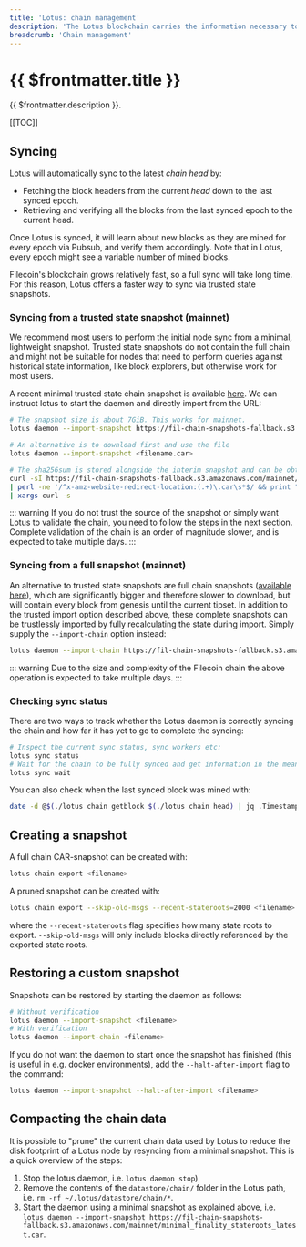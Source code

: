 ```yaml
---
title: 'Lotus: chain management'
description: 'The Lotus blockchain carries the information necessary to compute the current state of the network, is stored on disk and grows every 30 seconds with new blocks. This guide explains how to manage several aspects of th chain.'
breadcrumb: 'Chain management'
---
```


# {{ $frontmatter.title }}

{{ $frontmatter.description }}.

[[TOC]]

## Syncing

Lotus will automatically sync to the latest _chain head_ by:

- Fetching the block headers from the current _head_ down to the last synced epoch.
- Retrieving and verifying all the blocks from the last synced epoch to the current head.

Once Lotus is synced, it will learn about new blocks as they are mined for every epoch via Pubsub, and verify them accordingly. Note that in Lotus, every epoch might see a variable number of mined blocks.

Filecoin's blockchain grows relatively fast, so a full sync will take long time. For this reason, Lotus offers a faster way to sync via trusted state snapshots.

### Syncing from a trusted state snapshot (mainnet)

We recommend most users to perform the initial node sync from a minimal, lightweight snapshot. Trusted state snapshots do not contain the full chain and might not be suitable for nodes that need to perform queries against historical state information, like block explorers, but otherwise work for most users.

A recent minimal trusted state chain snapshot is available [here](https://fil-chain-snapshots-fallback.s3.amazonaws.com/mainnet/minimal_finality_stateroots_latest.car). We can instruct lotus to start the daemon and directly import from the URL:

```sh
# The snapshot size is about 7GiB. This works for mainnet.
lotus daemon --import-snapshot https://fil-chain-snapshots-fallback.s3.amazonaws.com/mainnet/minimal_finality_stateroots_latest.car

# An alternative is to download first and use the file
lotus daemon --import-snapshot <filename.car>

# The sha256sum is stored alongside the interim snapshot and can be obtained via
curl -sI https://fil-chain-snapshots-fallback.s3.amazonaws.com/mainnet/minimal_finality_stateroots_latest.car \
| perl -ne '/^x-amz-website-redirect-location:(.+)\.car\s*$/ && print "$1.sha256sum"' \
| xargs curl -s
```

::: warning
If you do not trust the source of the snapshot or simply want Lotus to validate the chain, you need to follow the steps in the next section. Complete validation of the chain is an order of magnitude slower, and is expected to take multiple days.
:::

### Syncing from a full snapshot (mainnet)

An alternative to trusted state snapshots are full chain snapshots ([available here](https://fil-chain-snapshots-fallback.s3.amazonaws.com/mainnet/complete_chain_with_finality_stateroots_latest.car)), which are significantly bigger and therefore slower to download, but will contain every block from genesis until the current tipset. In addition to the trusted import option described above, these complete snapshots can be trustlessly imported by fully recalculating the state during import. Simply supply the `--import-chain` option instead:

```sh
lotus daemon --import-chain https://fil-chain-snapshots-fallback.s3.amazonaws.com/mainnet/complete_chain_with_finality_stateroots_latest.car
```

::: warning
Due to the size and complexity of the Filecoin chain the above operation is expected to take multiple days.
:::

### Checking sync status

There are two ways to track whether the Lotus daemon is correctly syncing the chain and how far it has yet to go to complete the syncing:

```sh
# Inspect the current sync status, sync workers etc:
lotus sync status
# Wait for the chain to be fully synced and get information in the meantime:
lotus sync wait
```

You can also check when the last synced block was mined with:

```sh
date -d @$(./lotus chain getblock $(./lotus chain head) | jq .Timestamp)
```

## Creating a snapshot

A full chain CAR-snapshot can be created with:

```sh
lotus chain export <filename>
```

A pruned snapshot can be created with:

```sh
lotus chain export --skip-old-msgs --recent-stateroots=2000 <filename>
```

where the `--recent-stateroots` flag specifies how many state roots to export. `--skip-old-msgs` will only include blocks directly referenced by the exported state roots.

## Restoring a custom snapshot

Snapshots can be restored by starting the daemon as follows:

```sh
# Without verification
lotus daemon --import-snapshot <filename>
# With verification
lotus daemon --import-chain <filename>
```

If you do not want the daemon to start once the snapshot has finished (this is useful in e.g. docker environments), add the `--halt-after-import` flag to the command:

```bash
lotus daemon --import-snapshot --halt-after-import <filename>
```

## Compacting the chain data

It is possible to "prune" the current chain data used by Lotus to reduce the disk footprint of a Lotus node by resyncing from a minimal snapshot. This is a quick overview of the steps:

1. Stop the lotus daemon, i.e. `lotus daemon stop`)
2. Remove the contents of the `datastore/chain/` folder in the Lotus path, i.e. `rm -rf ~/.lotus/datastore/chain/*`.
3. Start the daemon using a minimal snapshot as explained above, i.e. `lotus daemon --import-snapshot https://fil-chain-snapshots-fallback.s3.amazonaws.com/mainnet/minimal_finality_stateroots_latest.car`.
